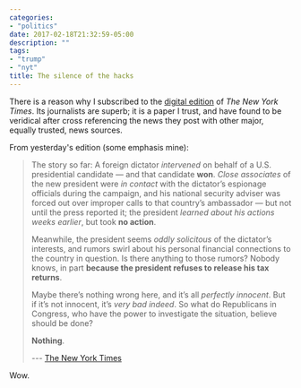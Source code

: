 ```yaml
---
categories:
- "politics"
date: 2017-02-18T21:32:59-05:00
description: ""
tags:
- "trump"
- "nyt"
title: The silence of the hacks
---
```

There is a reason why I subscribed to the [digital edition](https://www.nytimes.com/subscriptions/Multiproduct/lp8HYKU.html?src=3004&campaignId=4XUYF&module=Subscribe-Now&pgtype=Homepage) of *The New York Times*. Its journalists are superb; it is a paper I trust, and have found to be veridical after cross referencing the news they post with other major, equally trusted, news sources.

From yesterday's edition (some emphasis mine):

> The story so far: A foreign dictator *intervened* on behalf of a U.S. presidential candidate — and that candidate **won**. *Close associates* of the new president were *in contact* with the dictator’s espionage officials during the campaign, and his national security adviser was forced out over improper calls to that country’s ambassador — but not until the press reported it; the president *learned about his actions weeks earlier*, but took **no action**.
> 
> Meanwhile, the president seems *oddly solicitous* of the dictator’s interests, and rumors swirl about his personal financial connections to the country in question. Is there anything to those rumors? Nobody knows, in part **because the president refuses to release his tax returns**.
> 
> Maybe there’s nothing wrong here, and it’s all *perfectly innocent*. But if it’s not innocent, it’s *very bad indeed*. So what do Republicans in Congress, who have the power to investigate the situation, believe should be done?
> 
> **Nothing**.
> 
> --- [The New York Times](https://www.nytimes.com/2017/02/17/opinion/the-silence-of-the-hacks.html)

Wow.
